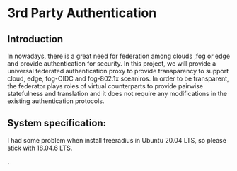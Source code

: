 <h1> 3rd Party Authentication </h1>

## Introduction

<p1>In nowadays, there is a great need for federation among clouds ,fog or edge and provide authentication for security.
In this project, we will provide a universal federated authentication proxy to provide transparency to support cloud, edge, fog-OIDC and fog-802.1x sceaniros.</p1>
<p2>In order to be transparent, the federator plays roles of virtual counterparts to provide pairwise statefulness and translation and it does not require
any modifications in the existing authentication protocols.</p2>



## System specification:
 I had some problem when install freeradius in Ubuntu 20.04 LTS, so please stick with 18.04.6 LTS.



.

